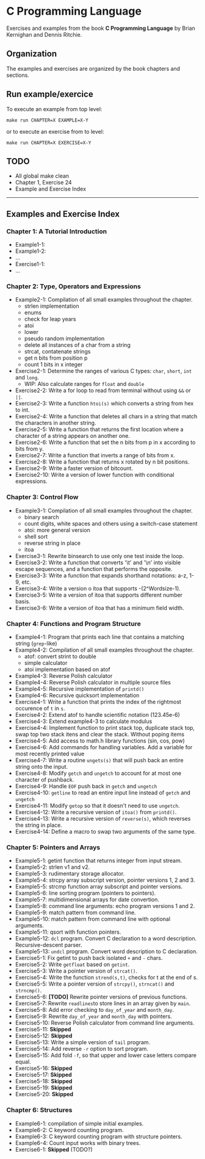 # C Programming Language
Exercises and examples from the book **C Programming Language** by Brian Kernighan and Dennis Ritchie.

## Organization
The examples and exercises are organized by the book chapters and sections.

## Run example/exercice
To execute an example from top level:
```
make run CHAPTER=X EXAMPLE=X-Y
```
or to execute an exercise from to level:
```
make run CHAPTER=X EXERCISE=X-Y
```

## TODO
- All global make clean
- Chapter 1, Exercise 24
- Example and Exercise Index

* * *

## Examples and Exercise Index

### Chapter 1: A Tutorial Introduction
- Example1-1:
- Example1-2:
- ...
- Exercise1-1:
- ...

### Chapter 2: Type, Operators and Expressions
- Example2-1: Compilation of all small examples throughout the chapter.
    - strlen implementation
    - enums
    - check for leap years
    - atoi
    - lower
    - pseudo random implementation
    - delete all instances of a char from a string
    - strcat, contatenate strings
    - get n bits from position p
    - count 1 bits in x integer
- Exercise2-1: Determine the ranges of various C types: `char`, `short`, `int` and `long`.
    - WIP: Also calculate ranges for `float` and `double`
- Exercise2-2: Write a for loop to read from terminal without using `&&` or `||`.
- Exercise2-3: Write a function `htoi(s)` which converts a string from hex to int.
- Exercise2-4: Write a function that deletes all chars in a string that match the characters in another string.
- Exercise2-5: Write a function that returns the first location where a character of a string appears on another one.
- Exercise2-6: Write a function that set the n bits from p in x according to bits from y.
- Exercise2-7: Write a function that inverts a range of bits from x.
- Exercise2-8: Write a function that returns x rotated by n bit positions.
- Exercise2-9: Write a faster version of bitcount.
- Exercise2-10: Write a version of lower function with conditional expressions.

### Chapter 3: Control Flow
- Example3-1: Compilation of all small examples throughout the chapter.
    - binary search
    - count digits, white spaces and others using a switch-case statement
    - atoi: more general version
    - shell sort
    - reverse string in place
    - itoa
- Exercise3-1: Rewrite binsearch to use only one test inside the loop.
- Exercise3-2: Write a function that converts '\t' and '\n' into visible escape sequences, and a function that performs the opposite.
- Exercise3-3: Write a function that expands shorthand notations: a-z, 1-9, etc.
- Exercise3-4: Write a version o itoa that supports -(2^Wordsize-1).
- Exercise3-5: Write a version of itoa that supports different number basis.
- Exercise3-6: Write a version of itoa that has a minimum field width.

### Chapter 4: Functions and Program Structure
- Example4-1: Program that prints each line that contains a matching string (`grep`-like)
- Example4-2: Compilation of all small examples throughout the chapter.
    - atof: convert strint to double
    - simple calculator
    - atoi implementation based on atof
- Example4-3: Reverse Polish calculator
- Example4-4: Reverse Polish calculator in multiple source files
- Example4-5: Recursive implementation of `printd()`
- Example4-6: Recursive quicksort implementation
- Exercise4-1: Write a function that prints the index of the rightmost occurence of `t` in `s`.
- Exercise4-2: Extend atof to handle scientific notation (123.45e-6)
- Exercise4-3: Extend example4-3 to calculate modulus
- Exercise4-4: Implement function to print stack top, duplicate stack top, swap top two stack itens and clear the stack. Without poping items
- Exercise4-5: Add access to math.h library functions (sin, cos, pow)
- Exercise4-6: Add commands for handling variables. Add a variable for most recently printed value
- Exercise4-7: Write a routine `ungets(s)` that will push back an entire string onto the input.
- Exercise4-8: Modify `getch` and `ungetch` to account for at most one character of pushback.
- Exercise4-9: Handle `EOF` push back in `getch` and `ungetch`
- Exercise4-10: `getline` to read an entire input line instead of `getch` and `ungetch`
- Exercise4-11: Modify `getop` so that it doesn't need to use `ungetch`.
- Exercise4-12: Write a recursive version of `itoa()` from `printd()`.
- Exercise4-13: Write a recursive version of `reverse(s)`, which reverses the string in place.
- Exercise4-14: Define a macro to swap two arguments of the same type.

### Chapter 5: Pointers and Arrays
- Example5-1: getint function that returns integer from input stream.
- Example5-2: strlen v1 and v2.
- Example5-3: rudimentary storage allocator.
- Example5-4: strcpy array subscript version, pointer versions 1, 2 and 3.
- Example5-5: strcmp function array subscript and pointer versions.
- Example5-6: line sorting program (pointers to pointers).
- Example5-7: multidimensional arrays for date convertion.
- Example5-8: command line arguments: echo program versions 1 and 2.
- Example5-9: match pattern from command line.
- Example5-10: match pattern from command line with optional arguments.
- Example5-11: qsort with function pointers.
- Example5-12: `dcl` program. Convert C declaration to a word description. Recursive-descent parser.
- Example5-13: `undcl` program. Convert word description to C declaration.
- Exercise5-1: Fix getint to push back isolated `+` and `-` chars.
- Exercise5-2: Write `getfloat` based on `getint`.
- Exercise5-3: Write a pointer version of  `strcat()`.
- Exercise5-4: Write the function `strend(s,t)`, checks for t at the end of s.
- Exercise5-5: Write a pointer version of `strcpy()`, `strncat()` and `strncmp()`.
- Exercise5-6: **[TODO]** Rewrite pointer versions of previous functions.
- Exercise5-7: Rewrite `readlines`to store lines in an array given by `main`.
- Exercise5-8: Add error checking to `day_of_year` and `month_day`.
- Exercise5-9: Rewrite `day_of_year` and `month_day` with pointers.
- Exercise5-10: Reverse Polish calculator from command line arguments.
- Exercise5-11: **Skipped**
- Exercise5-12: **Skipped**
- Exercise5-13: Write a simple version of `tail` program. 
- Exercise5-14: Add reverse `-r` option to sort program.
- Exercise5-15: Add fold `-f`, so that upper and lower case letters compare equal.
- Exercise5-16: **Skipped**
- Exercise5-17: **Skipped**
- Exercise5-18: **Skipped**
- Exercise5-19: **Skipped**
- Exercise5-20: **Skipped**

### Chapter 6: Structures
- Example6-1: compilation of simple initial examples.
- Example6-2: C keyword counting program.
- Example6-3: C keyword counting program with structure pointers.
- Example6-4: Count input works with binary trees.
- Exercise6-1: **Skipped** (TODO?)
